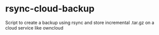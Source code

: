 rsync-cloud-backup
==================

Script to create a backup using rsync and store incremental .tar.gz on a cloud service like owncloud
